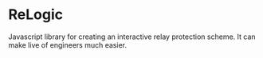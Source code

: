 # ReLogic
Javascript library for creating an interactive relay protection scheme. It can make live of engineers much easier.
